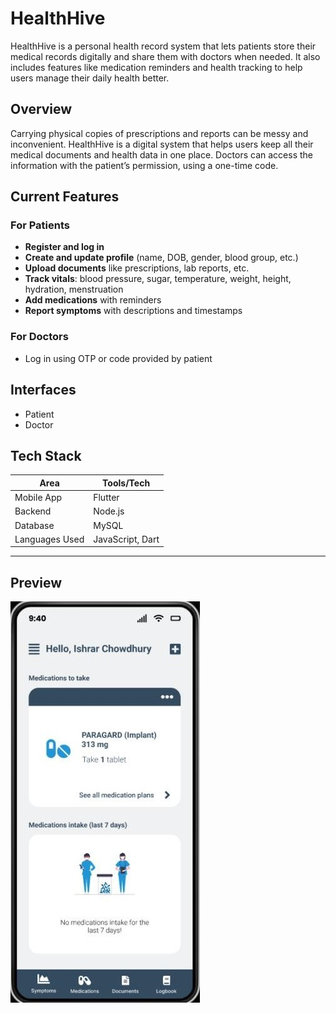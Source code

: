 # HealthHive

HealthHive is a personal health record system that lets patients store their medical records digitally and share them with doctors when needed. It also includes features like medication reminders and health tracking to help users manage their daily health better.

## Overview

Carrying physical copies of prescriptions and reports can be messy and inconvenient. HealthHive is a digital system that helps users keep all their medical documents and health data in one place. Doctors can access the information with the patient’s permission, using a one-time code.


## Current Features

### For Patients

- **Register and log in**
- **Create and update profile** (name, DOB, gender, blood group, etc.)
- **Upload documents** like prescriptions, lab reports, etc.
- **Track vitals**: blood pressure, sugar, temperature, weight, height, hydration, menstruation
- **Add medications** with reminders
- **Report symptoms** with descriptions and timestamps


### For Doctors

- Log in using OTP or code provided by patient  


## Interfaces

- Patient  
- Doctor  


## Tech Stack

| Area               | Tools/Tech                     |
|--------------------|-------------------------------|
| Mobile App         | Flutter            |
| Backend            | Node.js                       |
| Database           | MySQL              |
| Languages Used     | JavaScript, Dart      |

---


## Preview

![image](example.jpg)



